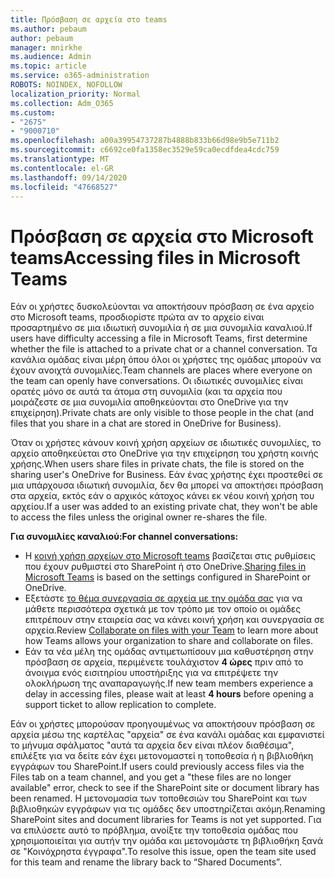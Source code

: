 ```yaml
---
title: Πρόσβαση σε αρχεία στο teams
ms.author: pebaum
author: pebaum
manager: mnirkhe
ms.audience: Admin
ms.topic: article
ms.service: o365-administration
ROBOTS: NOINDEX, NOFOLLOW
localization_priority: Normal
ms.collection: Adm_O365
ms.custom:
- "2675"
- "9000710"
ms.openlocfilehash: a00a39954737287b4888b833b66d98e9b5e711b2
ms.sourcegitcommit: c6692ce0fa1358ec3529e59ca0ecdfdea4cdc759
ms.translationtype: MT
ms.contentlocale: el-GR
ms.lasthandoff: 09/14/2020
ms.locfileid: "47668527"
---
```

# <a name="accessing-files-in-microsoft-teams"></a><span data-ttu-id="5bf7d-102">Πρόσβαση σε αρχεία στο Microsoft teams</span><span class="sxs-lookup"><span data-stu-id="5bf7d-102">Accessing files in Microsoft Teams</span></span>

<span data-ttu-id="5bf7d-103">Εάν οι χρήστες δυσκολεύονται να αποκτήσουν πρόσβαση σε ένα αρχείο στο Microsoft teams, προσδιορίστε πρώτα αν το αρχείο είναι προσαρτημένο σε μια ιδιωτική συνομιλία ή σε μια συνομιλία καναλιού.</span><span class="sxs-lookup"><span data-stu-id="5bf7d-103">If users have difficulty accessing a file in Microsoft Teams, first determine whether the file is attached to a private chat or a channel conversation.</span></span> <span data-ttu-id="5bf7d-104">Τα κανάλια ομάδας είναι μέρη όπου όλοι οι χρήστες της ομάδας μπορούν να έχουν ανοιχτά συνομιλίες.</span><span class="sxs-lookup"><span data-stu-id="5bf7d-104">Team channels are places where everyone on the team can openly have conversations.</span></span> <span data-ttu-id="5bf7d-105">Οι ιδιωτικές συνομιλίες είναι ορατές μόνο σε αυτά τα άτομα στη συνομιλία (και τα αρχεία που μοιράζεστε σε μια συνομιλία αποθηκεύονται στο OneDrive για την επιχείρηση).</span><span class="sxs-lookup"><span data-stu-id="5bf7d-105">Private chats are only visible to those people in the chat (and files that you share in a chat are stored in OneDrive for Business).</span></span>

<span data-ttu-id="5bf7d-106">Όταν οι χρήστες κάνουν κοινή χρήση αρχείων σε ιδιωτικές συνομιλίες, το αρχείο αποθηκεύεται στο OneDrive για την επιχείρηση του χρήστη κοινής χρήσης.</span><span class="sxs-lookup"><span data-stu-id="5bf7d-106">When users share files in private chats, the file is stored on the sharing user's OneDrive for Business.</span></span> <span data-ttu-id="5bf7d-107">Εάν ένας χρήστης έχει προστεθεί σε μια υπάρχουσα ιδιωτική συνομιλία, δεν θα μπορεί να αποκτήσει πρόσβαση στα αρχεία, εκτός εάν ο αρχικός κάτοχος κάνει εκ νέου κοινή χρήση του αρχείου.</span><span class="sxs-lookup"><span data-stu-id="5bf7d-107">If a user was added to an existing private chat, they won't be able to access the files unless the original owner re-shares the file.</span></span>    

<span data-ttu-id="5bf7d-108">**Για συνομιλίες καναλιού:**</span><span class="sxs-lookup"><span data-stu-id="5bf7d-108">**For channel conversations:**</span></span>

- <span data-ttu-id="5bf7d-109">Η [κοινή χρήση αρχείων στο Microsoft teams](https://docs.microsoft.com/MicrosoftTeams/sharing-files-in-teams) βασίζεται στις ρυθμίσεις που έχουν ρυθμιστεί στο SharePoint ή στο OneDrive.</span><span class="sxs-lookup"><span data-stu-id="5bf7d-109">[Sharing files in Microsoft Teams](https://docs.microsoft.com/MicrosoftTeams/sharing-files-in-teams) is based on the settings configured in SharePoint or OneDrive.</span></span> 
- <span data-ttu-id="5bf7d-110">Εξετάστε [το θέμα συνεργασία σε αρχεία με την ομάδα σας](https://support.office.com/article/Collaborate-on-files-with-your-Team-9b200289-dbac-4823-85bd-628a5c7bb0ae) για να μάθετε περισσότερα σχετικά με τον τρόπο με τον οποίο οι ομάδες επιτρέπουν στην εταιρεία σας να κάνει κοινή χρήση και συνεργασία σε αρχεία.</span><span class="sxs-lookup"><span data-stu-id="5bf7d-110">Review [Collaborate on files with your Team](https://support.office.com/article/Collaborate-on-files-with-your-Team-9b200289-dbac-4823-85bd-628a5c7bb0ae) to learn more about how Teams allows your organization to share and collaborate on files.</span></span> 
- <span data-ttu-id="5bf7d-111">Εάν τα νέα μέλη της ομάδας αντιμετωπίσουν μια καθυστέρηση στην πρόσβαση σε αρχεία, περιμένετε τουλάχιστον **4 ώρες** πριν από το άνοιγμα ενός εισιτηρίου υποστήριξης για να επιτρέψετε την ολοκλήρωση της αναπαραγωγής.</span><span class="sxs-lookup"><span data-stu-id="5bf7d-111">If new team members experience a delay in accessing files, please wait at least **4 hours** before opening a support ticket to allow replication to complete.</span></span> 

<span data-ttu-id="5bf7d-112">Εάν οι χρήστες μπορούσαν προηγουμένως να αποκτήσουν πρόσβαση σε αρχεία μέσω της καρτέλας "αρχεία" σε ένα κανάλι ομάδας και εμφανιστεί το μήνυμα σφάλματος "αυτά τα αρχεία δεν είναι πλέον διαθέσιμα", επιλέξτε για να δείτε εάν έχει μετονομαστεί η τοποθεσία ή η βιβλιοθήκη εγγράφων του SharePoint.</span><span class="sxs-lookup"><span data-stu-id="5bf7d-112">If users could previously access files via the Files tab on a team channel, and you get a "these files are no longer available" error, check to see if the SharePoint site or document library has been renamed.</span></span> <span data-ttu-id="5bf7d-113">Η μετονομασία των τοποθεσιών του SharePoint και των βιβλιοθηκών εγγράφων για τις ομάδες δεν υποστηρίζεται ακόμη.</span><span class="sxs-lookup"><span data-stu-id="5bf7d-113">Renaming SharePoint sites and document libraries for Teams is not yet supported.</span></span> <span data-ttu-id="5bf7d-114">Για να επιλύσετε αυτό το πρόβλημα, ανοίξτε την τοποθεσία ομάδας που χρησιμοποιείται για αυτήν την ομάδα και μετονομάστε τη βιβλιοθήκη ξανά σε "Κοινόχρηστα έγγραφα".</span><span class="sxs-lookup"><span data-stu-id="5bf7d-114">To resolve this issue, open the team site used for this team and rename the library back to “Shared Documents”.</span></span>
